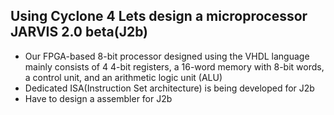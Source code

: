 ## Using Cyclone 4 Lets design a microprocessor JARVIS 2.0 beta(J2b)

- Our FPGA-based 8-bit processor designed using the VHDL language mainly consists of 4 4-bit registers, a 16-word memory with 8-bit words, a control unit, and an arithmetic logic unit (ALU)
- Dedicated ISA(Instruction Set architecture) is being developed for J2b
- Have to design a assembler for J2b
